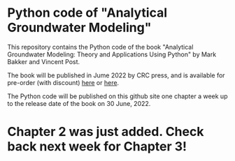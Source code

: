 # Python code of "Analytical Groundwater Modeling"
This repository contains the Python code of the book "Analytical Groundwater Modeling: Theory and Applications Using Python" by Mark Bakker and Vincent Post. 

The book will be published in Jume 2022 by CRC press, and is available for pre-order (with discount) [here](https://www.routledge.com/Analytical-Groundwater-Modeling-Theory-and-Applications-using-Python/Bakker-Post/p/book/9781138029392) or [here](https://www.amazon.co.uk/Groundwater-Modeling-Theory-Applications-Python/dp/1138029394/ref=tmm_pap_swatch_0?_encoding=UTF8&qid=1651181094&sr=8-1).

The Python code will be published on this github site one chapter a week up to the release date of the book on 30 June, 2022. 

# Chapter 2 was just added. Check back next week for Chapter 3!
